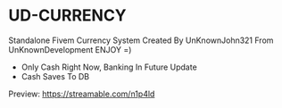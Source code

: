 # UD-CURRENCY

Standalone Fivem Currency System Created By UnKnownJohn321 From UnKnownDevelopment ENJOY =)

 - Only Cash Right Now, Banking In Future Update
 - Cash Saves To DB

 Preview: https://streamable.com/n1p4ld